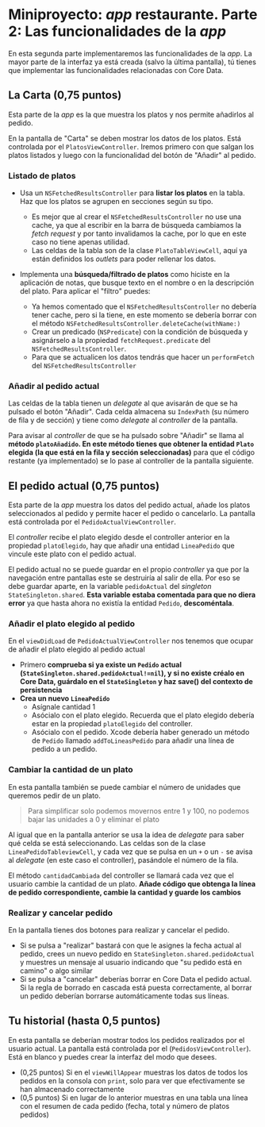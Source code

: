
# Miniproyecto: *app* restaurante. Parte 2: Las funcionalidades de la *app*

En esta segunda parte implementaremos las funcionalidades de la *app*. La mayor parte de la interfaz ya está creada (salvo la última pantalla), tú tienes que implementar las funcionalidades relacionadas con Core Data.

## La Carta (0,75 puntos)

Esta parte de la *app* es la que muestra los platos y nos permite añadirlos al pedido.

En la pantalla de "Carta" se deben mostrar los datos de los platos. Está controlada por el `PlatosViewController`. Iremos primero con que salgan los platos listados y luego con la funcionalidad del botón de "Añadir" al pedido.

### Listado de platos

- Usa un `NSFetchedResultsController` para **listar los platos** en la tabla. Haz que los platos se agrupen en secciones según su tipo.
    + Es mejor que al crear el `NSFetchedResultsController` no use una cache, ya que al escribir en la barra de búsqueda cambiamos la *fetch request* y por tanto invalidamos la cache, por lo que en este caso no tiene apenas utilidad. 
    + Las celdas de la tabla son de la clase `PlatoTableViewCell`, aquí ya están definidos los *outlets* para poder rellenar los datos.

- Implementa una **búsqueda/filtrado de platos** como hiciste en la aplicación de notas, que busque texto en el nombre o en la descripción del plato. Para aplicar el "filtro" puedes:
    - Ya hemos comentado que el `NSFetchedResultsController` no debería tener cache, pero si la tiene, en este momento se debería borrar con el método `NSFetchedResultsController.deleteCache(withName:)`
    - Crear un predicado (`NSPredicate`) con la condición de búsqueda y asignárselo a la propiedad `fetchRequest.predicate` del `NSFetchedResultsController`. 
    - Para que se actualicen los datos tendrás que hacer un `performFetch` del `NSFetchedResultsController`

### Añadir al pedido actual

Las celdas de la tabla tienen un *delegate* al que  avisarán de que se ha pulsado el botón "Añadir". Cada celda almacena su `IndexPath` (su número de fila y de sección) y tiene como *delegate* al *controller* de la pantalla.

Para avisar al *controller* de que se ha pulsado sobre "Añadir" se llama al **método `platoAñadido`. En este método tienes que obtener la entidad `Plato` elegida (la que está en la fila y sección seleccionadas)** para que el código restante (ya implementado) se lo pase al controller de la pantalla siguiente.

## El pedido actual (0,75 puntos)

Esta parte de la *app* muestra los datos del pedido actual, añade los platos seleccionados al pedido y permite hacer el pedido o cancelarlo. La pantalla está controlada por el `PedidoActualViewController`.

El *controller* recibe el plato elegido desde el controller anterior en la propiedad `platoElegido`, hay que añadir una entidad `LineaPedido` que vincule este plato con el pedido actual.

El pedido actual no se puede guardar en el propio *controller* ya que por la navegación entre pantallas este se destruiría al salir de ella. Por eso se debe guardar aparte, en la variable `pedidoActual` del *singleton* `StateSingleton.shared`. **Esta variable estaba comentada para que no diera error** ya que hasta ahora no existía la entidad `Pedido`, **descoméntala**. 

### Añadir el plato elegido al pedido

En el `viewDidLoad` de `PedidoActualViewController` nos tenemos que ocupar de añadir el plato elegido al pedido actual

- Primero **comprueba si ya existe un `Pedido` actual (`StateSingleton.shared.pedidoActual!=nil`), y si no existe créalo en Core Data, guárdalo en el `StateSingleton` y haz save() del contexto de persistencia**
- **Crea un nuevo `LineaPedido`**
    - Asígnale cantidad 1
    - Asócialo con el plato elegido. Recuerda que el plato elegido debería estar en la propiedad `platoElegido` del controller.
    - Asócialo con el pedido. Xcode debería haber generado un método de `Pedido` llamado `addToLineasPedido` para añadir una línea de pedido a un pedido.

### Cambiar la cantidad de un plato

En esta pantalla también se puede cambiar el número de unidades que queremos pedir de un plato. 

> Para simplificar solo podemos movernos entre 1 y 100, no podemos bajar las unidades a 0 y eliminar el plato

Al igual que en la pantalla anterior se usa la idea de *delegate* para saber qué celda se está seleccionando. Las celdas son de la clase `LineaPedidoTableviewCell`, y cada vez que se pulsa en un `+` o un `-` se avisa al *delegate* (en este caso el controller), pasándole el número de la fila.

El método `cantidadCambiada` del controller se llamará cada vez que el usuario cambie la cantidad de un plato. **Añade código que obtenga la línea de pedido correspondiente, cambie la cantidad y guarde los cambios**

### Realizar y cancelar pedido

En la pantalla tienes dos botones para realizar y cancelar el pedido. 

- Si se pulsa a "realizar" bastará con que le asignes la fecha actual al pedido, crees un nuevo pedido en `StateSingleton.shared.pedidoActual` y muestres un mensaje al usuario indicando que "su pedido está en camino" o algo similar
- Si se pulsa a "cancelar" deberías borrar en Core Data el pedido actual. Si la regla de borrado en cascada está puesta correctamente, al borrar un pedido deberían borrarse automáticamente todas sus líneas.

## Tu historial (hasta 0,5 puntos)

En esta pantalla se deberían mostrar todos los pedidos realizados por el usuario actual. La pantalla está controlada por el (`PedidosViewController`). Está en blanco y puedes crear la interfaz del modo que desees.

- (0,25 puntos) Si en el `viewWillAppear` muestras los datos de todos los pedidos en la consola con `print`, solo para ver que efectivamente se han almacenado correctamente
- (0,5 puntos) Si en lugar de lo anterior muestras en una tabla una línea con el resumen de cada pedido (fecha, total y número de platos pedidos)
   